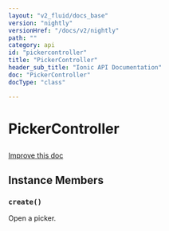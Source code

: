```yaml
---
layout: "v2_fluid/docs_base"
version: "nightly"
versionHref: "/docs/v2/nightly"
path: ""
category: api
id: "pickercontroller"
title: "PickerController"
header_sub_title: "Ionic API Documentation"
doc: "PickerController"
docType: "class"

---
```










<h1 class="api-title">
<a class="anchor" name="picker-controller" href="#picker-controller"></a>

PickerController





</h1>

<a class="improve-v2-docs" href="http://github.com/driftyco/ionic/edit/master//src/components/picker/picker.ts#L76">
Improve this doc
</a>










<!-- @usage tag -->


<!-- @property tags -->



<!-- instance methods on the class -->

<h2><a class="anchor" name="instance-members" href="#instance-members"></a>Instance Members</h2>

<div id="create"></div>

<h3>
<a class="anchor" name="create" href="#create"></a>
<code>create()</code>
  

</h3>

Open a picker.














<!-- related link --><!-- end content block -->


<!-- end body block -->

